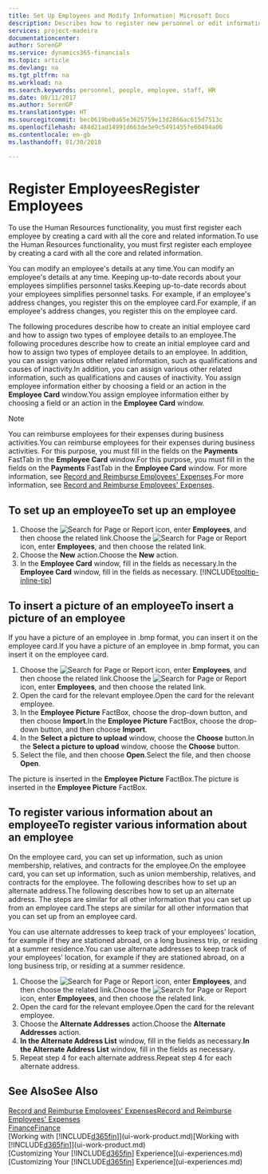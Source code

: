 ```yaml
---
title: Set Up Employees and Modify Information| Microsoft Docs
description: Describes how to register new personnel or edit information for existing staff.
services: project-madeira
documentationcenter: 
author: SorenGP
ms.service: dynamics365-financials
ms.topic: article
ms.devlang: na
ms.tgt_pltfrm: na
ms.workload: na
ms.search.keywords: personnel, people, employee, staff, HR
ms.date: 08/11/2017
ms.author: SorenGP
ms.translationtype: HT
ms.sourcegitcommit: bec0619be0a65e3625759e13d2866ac615d7513c
ms.openlocfilehash: 484d21ad14991d663de3e9c5491455fe60494a06
ms.contentlocale: en-gb
ms.lasthandoff: 01/30/2018

---
```

# <a name="register-employees"></a><span data-ttu-id="82590-103">Register Employees</span><span class="sxs-lookup"><span data-stu-id="82590-103">Register Employees</span></span>
<span data-ttu-id="82590-104">To use the Human Resources functionality, you must first register each employee by creating a card with all the core and related information.</span><span class="sxs-lookup"><span data-stu-id="82590-104">To use the Human Resources functionality, you must first register each employee by creating a card with all the core and related information.</span></span>

<span data-ttu-id="82590-105">You can modify an employee's details at any time.</span><span class="sxs-lookup"><span data-stu-id="82590-105">You can modify an employee's details at any time.</span></span> <span data-ttu-id="82590-106">Keeping up-to-date records about your employees simplifies personnel tasks.</span><span class="sxs-lookup"><span data-stu-id="82590-106">Keeping up-to-date records about your employees simplifies personnel tasks.</span></span> <span data-ttu-id="82590-107">For example, if an employee's address changes, you register this on the employee card.</span><span class="sxs-lookup"><span data-stu-id="82590-107">For example, if an employee's address changes, you register this on the employee card.</span></span>

<span data-ttu-id="82590-108">The following procedures describe how to create an initial employee card and how to assign two types of employee details to an employee.</span><span class="sxs-lookup"><span data-stu-id="82590-108">The following procedures describe how to create an initial employee card and how to assign two types of employee details to an employee.</span></span> <span data-ttu-id="82590-109">In addition, you can assign various other related information, such as qualifications and causes of inactivity.</span><span class="sxs-lookup"><span data-stu-id="82590-109">In addition, you can assign various other related information, such as qualifications and causes of inactivity.</span></span> <span data-ttu-id="82590-110">You assign employee information either by choosing a field or an action in the **Employee Card** window.</span><span class="sxs-lookup"><span data-stu-id="82590-110">You assign employee information either by choosing a field or an action in the **Employee Card** window.</span></span>

> [!NOTE]  
> <span data-ttu-id="82590-111">You can reimburse employees for their expenses during business activities.</span><span class="sxs-lookup"><span data-stu-id="82590-111">You can reimburse employees for their expenses during business activities.</span></span> <span data-ttu-id="82590-112">For this purpose, you must fill in the fields on the **Payments** FastTab in the **Employee Card** window.</span><span class="sxs-lookup"><span data-stu-id="82590-112">For this purpose, you must fill in the fields on the **Payments** FastTab in the **Employee Card** window.</span></span> <span data-ttu-id="82590-113">For more information, see [Record and Reimburse Employees' Expenses](finance-how-record-reimburse-employee-expenses.md).</span><span class="sxs-lookup"><span data-stu-id="82590-113">For more information, see [Record and Reimburse Employees' Expenses](finance-how-record-reimburse-employee-expenses.md).</span></span>

## <a name="to-set-up-an-employee"></a><span data-ttu-id="82590-114">To set up an employee</span><span class="sxs-lookup"><span data-stu-id="82590-114">To set up an employee</span></span>
1. <span data-ttu-id="82590-115">Choose the ![Search for Page or Report](media/ui-search/search_small.png "Search for Page or Report icon") icon, enter **Employees**, and then choose the related link.</span><span class="sxs-lookup"><span data-stu-id="82590-115">Choose the ![Search for Page or Report](media/ui-search/search_small.png "Search for Page or Report icon") icon, enter **Employees**, and then choose the related link.</span></span>
2. <span data-ttu-id="82590-116">Choose the **New** action.</span><span class="sxs-lookup"><span data-stu-id="82590-116">Choose the **New** action.</span></span>
3. <span data-ttu-id="82590-117">In the **Employee Card** window, fill in the fields as necessary.</span><span class="sxs-lookup"><span data-stu-id="82590-117">In the **Employee Card** window, fill in the fields as necessary.</span></span> [!INCLUDE[tooltip-inline-tip](includes/tooltip-inline-tip_md.md)]

## <a name="to-insert-a-picture-of-an-employee"></a><span data-ttu-id="82590-118">To insert a picture of an employee</span><span class="sxs-lookup"><span data-stu-id="82590-118">To insert a picture of an employee</span></span>
<span data-ttu-id="82590-119">If you have a picture of an employee in .bmp format, you can insert it on the employee card.</span><span class="sxs-lookup"><span data-stu-id="82590-119">If you have a picture of an employee in .bmp format, you can insert it on the employee card.</span></span>

1. <span data-ttu-id="82590-120">Choose the ![Search for Page or Report](media/ui-search/search_small.png "Search for Page or Report icon") icon, enter **Employees**, and then choose the related link.</span><span class="sxs-lookup"><span data-stu-id="82590-120">Choose the ![Search for Page or Report](media/ui-search/search_small.png "Search for Page or Report icon") icon, enter **Employees**, and then choose the related link.</span></span>
2. <span data-ttu-id="82590-121">Open the card for the relevant employee.</span><span class="sxs-lookup"><span data-stu-id="82590-121">Open the card for the relevant employee.</span></span>
3. <span data-ttu-id="82590-122">In the **Employee Picture** FactBox, choose the drop-down button, and then choose **Import**.</span><span class="sxs-lookup"><span data-stu-id="82590-122">In the **Employee Picture** FactBox, choose the drop-down button, and then choose **Import**.</span></span>
4. <span data-ttu-id="82590-123">In the **Select a picture to upload** window, choose the **Choose** button.</span><span class="sxs-lookup"><span data-stu-id="82590-123">In the **Select a picture to upload** window, choose the **Choose** button.</span></span>
5. <span data-ttu-id="82590-124">Select the file, and then choose **Open**.</span><span class="sxs-lookup"><span data-stu-id="82590-124">Select the file, and then choose **Open**.</span></span>

<span data-ttu-id="82590-125">The picture is inserted in the **Employee Picture** FactBox.</span><span class="sxs-lookup"><span data-stu-id="82590-125">The picture is inserted in the **Employee Picture** FactBox.</span></span>

## <a name="to-register-various-information-about-an-employee"></a><span data-ttu-id="82590-126">To register various information about an employee</span><span class="sxs-lookup"><span data-stu-id="82590-126">To register various information about an employee</span></span>
<span data-ttu-id="82590-127">On the employee card, you can set up information, such as union membership, relatives, and contracts for the employee.</span><span class="sxs-lookup"><span data-stu-id="82590-127">On the employee card, you can set up information, such as union membership, relatives, and contracts for the employee.</span></span> <span data-ttu-id="82590-128">The following describes how to set up an alternate address.</span><span class="sxs-lookup"><span data-stu-id="82590-128">The following describes how to set up an alternate address.</span></span> <span data-ttu-id="82590-129">The steps are similar for all other information that you can set up from an employee card.</span><span class="sxs-lookup"><span data-stu-id="82590-129">The steps are similar for all other information that you can set up from an employee card.</span></span>

<span data-ttu-id="82590-130">You can use alternate addresses to keep track of your employees’ location, for example if they are stationed abroad, on a long business trip, or residing at a summer residence.</span><span class="sxs-lookup"><span data-stu-id="82590-130">You can use alternate addresses to keep track of your employees’ location, for example if they are stationed abroad, on a long business trip, or residing at a summer residence.</span></span>

1. <span data-ttu-id="82590-131">Choose the ![Search for Page or Report](media/ui-search/search_small.png "Search for Page or Report icon") icon, enter **Employees**, and then choose the related link.</span><span class="sxs-lookup"><span data-stu-id="82590-131">Choose the ![Search for Page or Report](media/ui-search/search_small.png "Search for Page or Report icon") icon, enter **Employees**, and then choose the related link.</span></span>
2. <span data-ttu-id="82590-132">Open the card for the relevant employee.</span><span class="sxs-lookup"><span data-stu-id="82590-132">Open the card for the relevant employee.</span></span>
3. <span data-ttu-id="82590-133">Choose the **Alternate Addresses** action.</span><span class="sxs-lookup"><span data-stu-id="82590-133">Choose the **Alternate Addresses** action.</span></span>
4. <span data-ttu-id="82590-134">**In the Alternate Address List** window, fill in the fields as necessary.</span><span class="sxs-lookup"><span data-stu-id="82590-134">**In the Alternate Address List** window, fill in the fields as necessary.</span></span>
5. <span data-ttu-id="82590-135">Repeat step 4 for each alternate address.</span><span class="sxs-lookup"><span data-stu-id="82590-135">Repeat step 4 for each alternate address.</span></span>

## <a name="see-also"></a><span data-ttu-id="82590-136">See Also</span><span class="sxs-lookup"><span data-stu-id="82590-136">See Also</span></span>
[<span data-ttu-id="82590-137">Record and Reimburse Employees' Expenses</span><span class="sxs-lookup"><span data-stu-id="82590-137">Record and Reimburse Employees' Expenses</span></span>](finance-how-record-reimburse-employee-expenses.md)  
[<span data-ttu-id="82590-138">Finance</span><span class="sxs-lookup"><span data-stu-id="82590-138">Finance</span></span>](finance.md)  
<span data-ttu-id="82590-139">[Working with [!INCLUDE[d365fin](includes/d365fin_md.md)]](ui-work-product.md)</span><span class="sxs-lookup"><span data-stu-id="82590-139">[Working with [!INCLUDE[d365fin](includes/d365fin_md.md)]](ui-work-product.md)</span></span>  
<span data-ttu-id="82590-140">[Customizing Your [!INCLUDE[d365fin](includes/d365fin_md.md)] Experience](ui-experiences.md)</span><span class="sxs-lookup"><span data-stu-id="82590-140">[Customizing Your [!INCLUDE[d365fin](includes/d365fin_md.md)] Experience](ui-experiences.md)</span></span>

